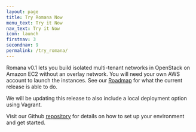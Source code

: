 ```yaml
---
layout: page
title: Try Romana Now
menu_text: Try it Now
nav_text: Try it Now
icon: launch
firstnav: 3
secondnav: 9
permalink: /try_romana/
---
```


Romana v0.1 lets you build isolated multi-tenant networks in OpenStack on Amazon EC2 without an overlay network. You will need your own AWS account to launch the instances. See our [Roadmap](/Roadmap) for what the current release is able to do. 

We will be updating this release to also include a local deployment option using Vagrant.

Visit our Github [repository](http://www.github.com/romana) for details on how to set up your environment and get started.
